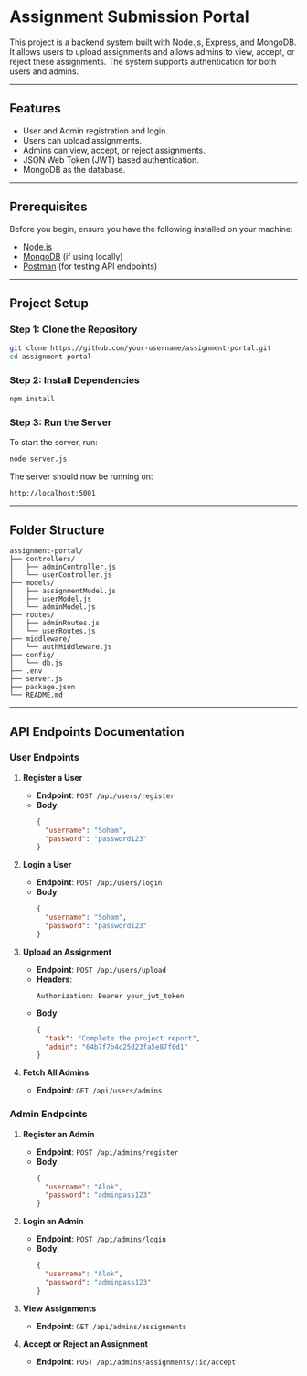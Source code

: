 
# Assignment Submission Portal

This project is a backend system built with Node.js, Express, and MongoDB. It allows users to upload assignments and allows admins to view, accept, or reject these assignments. The system supports authentication for both users and admins.

---

## Features
- User and Admin registration and login.
- Users can upload assignments.
- Admins can view, accept, or reject assignments.
- JSON Web Token (JWT) based authentication.
- MongoDB as the database.

---

## Prerequisites
Before you begin, ensure you have the following installed on your machine:

- [Node.js](https://nodejs.org/en/download/)
- [MongoDB](https://www.mongodb.com/try/download/community) (if using locally)
- [Postman](https://www.postman.com/downloads/) (for testing API endpoints)

---

## Project Setup

### Step 1: Clone the Repository
```bash
git clone https://github.com/your-username/assignment-portal.git
cd assignment-portal
```

### Step 2: Install Dependencies
```bash
npm install
```

### Step 3: Run the Server
To start the server, run:

```bash
node server.js
```

The server should now be running on:
```
http://localhost:5001
```

---

## Folder Structure
```
assignment-portal/
├── controllers/
│   ├── adminController.js
│   └── userController.js
├── models/
│   ├── assignmentModel.js
│   ├── userModel.js
│   └── adminModel.js
├── routes/
│   ├── adminRoutes.js
│   └── userRoutes.js
├── middleware/
│   └── authMiddleware.js
├── config/
│   └── db.js
├── .env
├── server.js
├── package.json
└── README.md
```

---

## API Endpoints Documentation

### User Endpoints
1. **Register a User**
   - **Endpoint**: `POST /api/users/register`
   - **Body**:
     ```json
     {
       "username": "Soham",
       "password": "password123"
     }
     ```

2. **Login a User**
   - **Endpoint**: `POST /api/users/login`
   - **Body**:
     ```json
     {
       "username": "Soham",
       "password": "password123"
     }
     ```

3. **Upload an Assignment**
   - **Endpoint**: `POST /api/users/upload`
   - **Headers**:
     ```
     Authorization: Bearer your_jwt_token
     ```
   - **Body**:
     ```json
     {
       "task": "Complete the project report",
       "admin": "64b7f7b4c25d23fa5e87f0d1"
     }
     ```

4. **Fetch All Admins**
   - **Endpoint**: `GET /api/users/admins`

### Admin Endpoints
1. **Register an Admin**
   - **Endpoint**: `POST /api/admins/register`
   - **Body**:
     ```json
     {
       "username": "Alok",
       "password": "adminpass123"
     }
     ```

2. **Login an Admin**
   - **Endpoint**: `POST /api/admins/login`
   - **Body**:
     ```json
     {
       "username": "Alok",
       "password": "adminpass123"
     }
     ```

3. **View Assignments**
   - **Endpoint**: `GET /api/admins/assignments`

4. **Accept or Reject an Assignment**
   - **Endpoint**: `POST /api/admins/assignments/:id/accept`
